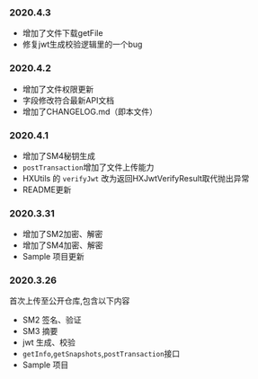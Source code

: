 ### 2020.4.3
* 增加了文件下载getFile
* 修复jwt生成校验逻辑里的一个bug




### 2020.4.2
* 增加了文件权限更新
* 字段修改符合最新API文档
* 增加了CHANGELOG.md（即本文件）




### 2020.4.1

* 增加了SM4秘钥生成
* `postTransaction`增加了文件上传能力
* HXUtils 的 `verifyJwt` 改为返回HXJwtVerifyResult取代抛出异常
* README更新



### 2020.3.31

* 增加了SM2加密、解密
* 增加了SM4加密、解密
* Sample 项目更新



### 2020.3.26

首次上传至公开仓库,包含以下内容

* SM2 签名、验证
* SM3 摘要
* jwt 生成、校验
* `getInfo`,`getSnapshots`,`postTransaction`接口
* Sample 项目

